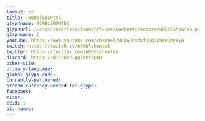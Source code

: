 ```yaml
---
layout: cc
title: -N00blShowtek-
glyphname: N00BLSHOWTEK
glyphurl: /Lotus/Interface/Icons/Player/ContentCreators/N00blShowtek.png
glyphwave: 2
youtube: https://www.youtube.com/channel/UCIwJPT3xf5UqJ2WXeOhykyA
twitch: https://twitch.tv/n00blshowtek
twitter: https://twitter.com/n00blshowtek
discord: https://discord.gg/hmYXpGQ
other-site:
primary-language:
global-glyph-code:
currently-partnered:
stream-currency-needed-for-glyph:
facebook:
mixer:
ccid: 1
alt-names:
---
```

